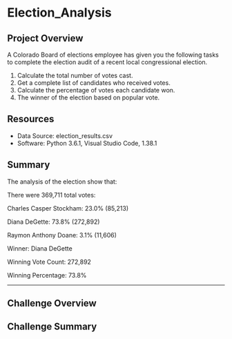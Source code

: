 # Election_Analysis

## Project Overview
A Colorado Board of elections employee has given you the following tasks to complete the election audit of a recent local congressional election.

1. Calculate the total number of votes cast.
2. Get a complete list of candidates who received votes.
3. Calculate the percentage of votes each candidate won.
5. The winner of the election based on popular vote.

## Resources
- Data Source: election_results.csv
- Software: Python 3.6.1, Visual Studio Code, 1.38.1

## Summary

The analysis of the election show that:


There were 369,711 total votes: 


Charles Casper Stockham: 23.0% (85,213)

Diana DeGette: 73.8% (272,892)

Raymon Anthony Doane: 3.1% (11,606)


Winner: Diana DeGette

Winning Vote Count: 272,892

Winning Percentage: 73.8%

-------------------------
## Challenge Overview

## Challenge Summary
